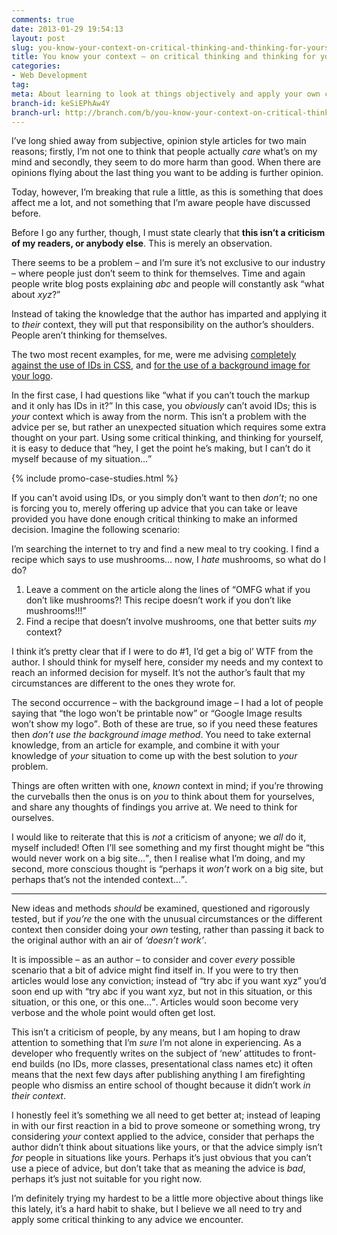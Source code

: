 ```yaml
---
comments: true
date: 2013-01-29 19:54:13
layout: post
slug: you-know-your-context-on-critical-thinking-and-thinking-for-yourself
title: You know your context – on critical thinking and thinking for yourself
categories:
- Web Development
tag:
meta: About learning to look at things objectively and apply your own context
branch-id: keSiEPhAw4Y
branch-url: http://branch.com/b/you-know-your-context-on-critical-thinking
---
```


I’ve long shied away from subjective, opinion style articles for two main
reasons; firstly, I’m not one to think that people actually _care_ what’s on my
mind and secondly, they seem to do more harm than good. When there are opinions
flying about the last thing you want to be adding is further opinion.

Today, however, I’m breaking that rule a little, as this is something that does
affect me a lot, and not something that I’m aware people have discussed before.

Before I go any further, though, I must state clearly that **this isn’t a
criticism of my readers, or anybody else**. This is merely an observation.

There seems to be a problem – and I’m sure it’s not exclusive to our industry –
where people just don’t seem to think for themselves. Time and again people write
blog posts explaining <i>abc</i> and people will constantly ask <q>what about
_xyz_?</q>

Instead of taking the knowledge that the author has imparted and applying it to
_their_ context, they will put that responsibility on the author’s shoulders.
People aren’t thinking for themselves.

The two most recent examples, for me, were me advising [completely against the
use of IDs in CSS](/2012/11/code-smells-in-css/), and
[for the use of a background image for your logo](/2013/01/your-logo-is-still-an-image-and-so-is-mine/).

In the first case, I had questions like <q>what if you can’t touch the markup
and it only has IDs in it?</q> In this case, you _obviously_ can’t avoid IDs;
this is _your_ context which is away from the norm. This isn’t a problem with
the advice per se, but rather an unexpected situation which requires some extra
thought on your part. Using some critical thinking, and thinking for yourself,
it is easy to deduce that <q>hey, I get the point he’s making, but I can’t do it
myself because of my situation…</q>

{% include promo-case-studies.html %}

If you can’t avoid using IDs, or you simply don’t want to then _don’t_; no one
is forcing you to, merely offering up advice that you can take or leave provided
you have done enough critical thinking to make an informed decision. Imagine the
following scenario:

I’m searching the internet to try and find a new meal to try cooking. I find a
recipe which says to use mushrooms… now, I _hate_ mushrooms, so what do I do?

1. Leave a comment on the article along the lines of <q>OMFG what if you don’t
   like mushrooms?! This recipe doesn’t work if you don’t like mushrooms!!!</q>
2. Find a recipe that doesn’t involve mushrooms, one that better suits _my_
   context?

I think it’s pretty clear that if I were to do #1, I’d get a big ol’ WTF from
the author. I should think for myself here, consider my needs and my context to
reach an informed decision for myself. It’s not the author’s fault that my
circumstances are different to the ones they wrote for.

The second occurrence – with the background image – I had a lot of people saying
that <q>the logo won’t be printable now</q> or <q>Google Image results won’t
show my logo</q>. Both of these are true, so if you need these features then
_don’t use the background image method_. You need to take external knowledge,
from an article for example, and combine it with your knowledge of _your_
situation to come up with the best solution to _your_ problem.

Things are often written with one, _known_ context in mind; if you’re throwing
the curveballs then the onus is on _you_ to think about them for yourselves, and
share any thoughts of findings you arrive at. We need to think for ourselves.

I would like to reiterate that this is _not_ a criticism of anyone; we _all_ do
it, myself included! Often I’ll see something and my first thought might be
<q>this would never work on a big site…</q>, then I realise what I’m doing, and
my second, more conscious thought is <q>perhaps it _won’t_ work on a big site,
but perhaps that’s not the intended context…</q>.

---

New ideas and methods _should_ be examined, questioned and rigorously tested,
but if _you’re_ the one with the unusual circumstances or the different context
then consider doing your _own_ testing, rather than passing it back to the
original author with an air of <i>‘doesn’t work’</i>.

It is impossible – as an author – to consider and cover _every_ possible scenario
that a bit of advice might find itself in. If you were to try then articles
would lose any conviction; instead of <q>try abc if you want xyz</q> you’d soon
end up with <q>try abc if you want xyz, but not in this situation, or this
situation, or this one, or this one…</q>. Articles would soon become very
verbose and the whole point would often get lost.

This isn’t a criticism of people, by any means, but I am hoping to draw
attention to something that I’m _sure_ I’m not alone in experiencing. As a
developer who frequently writes on the subject of ‘new’ attitudes to front-end
builds (no IDs, more classes, presentational class names etc) it often means
that the next few days after publishing anything I am firefighting people who
dismiss an entire school of thought because it didn’t work _in their context_.

I honestly feel it’s something we all need to get better at; instead of leaping
in with our first reaction in a bid to prove someone or something wrong, try
considering _your_ context applied to the advice, consider that perhaps the
author didn’t think about situations like yours, or that the advice simply isn’t
_for_ people in situations like yours. Perhaps it’s just obvious that you can’t
use a piece of advice, but don’t take that as meaning the advice is _bad_,
perhaps it’s just not suitable for you right now.

I’m definitely trying my hardest to be a little more objective about things like
this lately, it’s a hard habit to shake, but I believe we all need to try and
apply some critical thinking to any advice we encounter.
